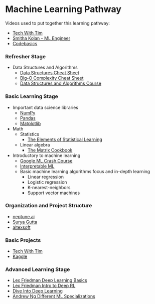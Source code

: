 # Machine Learning Pathway

Videos used to put together this learning pathway:
- [Tech With Tim](https://www.youtube.com/watch?v=nl7kDPYD20A&list=PL_7ZkXVd4FT6DZpl2tUmT3_j0KByeImiT&index=6)
- [Smitha Kolan - ML Engineer](https://www.youtube.com/watch?v=y4o9hrSCDPI&list=PL_7ZkXVd4FT6DZpl2tUmT3_j0KByeImiT&index=4)
- [Codebasics](https://www.youtube.com/watch?v=T4MLrtOKPjY&list=PL_7ZkXVd4FT6DZpl2tUmT3_j0KByeImiT&index=1)

### Refresher Stage
- Data Structures and Algorithms
  - [Data Structures Cheat Sheet](https://www.techinterviewhandbook.org/algorithms/study-cheatsheet/)
  - [Big-O Complexity Cheat Sheet](https://www.bigocheatsheet.com/)
  - [Data Structures and Algorithms Course](https://www.youtube.com/watch?v=pkYVOmU3MgA)

### Basic Learning Stage
- Important data science libraries
  - [NumPy](https://www.youtube.com/watch?v=QUT1VHiLmmI)
  - [Pandas](https://www.youtube.com/playlist?list=PLeo1K3hjS3uuASpe-1LjfG5f14Bnozjwy)
  - [Matplotlib](https://www.youtube.com/watch?v=3Xc3CA655Y4)
- Math
  - Statistics
    - [The Elements of Statistical Learning](https://hastie.su.domains/Papers/ESLII.pdf)
  - Linear algebra
    - [The Matrix Cookbook](http://www2.imm.dtu.dk/pubdb/edoc/imm3274.pdf)
- Introductory to machine learning
  - [Google ML Crash Course](https://developers.google.com/machine-learning/crash-course)
  - [Interpretable ML](https://christophm.github.io/interpretable-ml-book/)
  - Basic machine learning algorithms focus and in-depth learning
    - Linear regression
    - Logistic regression
    - K-nearest-neighbors
    - Support vector machines

### Organization and Project Structure
- [neptune.ai](https://neptune.ai/blog/how-to-organize-deep-learning-projects-best-practices)
- [Surya Gutta](https://medium.com/analytics-vidhya/folder-structure-for-machine-learning-projects-a7e451a8caaa)
- [altexsoft](https://www.altexsoft.com/blog/datascience/machine-learning-project-structure-stages-roles-and-tools/)

### Basic Projects
- [Tech With Tim](https://www.youtube.com/watch?v=BOhgGA7Eu5E)
- [Kaggle](https://www.kaggle.com/getting-started/317421)

### Advanced Learning Stage
- [Lex Friedman Deep Learning Basics](https://www.youtube.com/watch?v=O5xeyoRL95U)
- [Lex Friedman Intro to Deep RL](https://www.youtube.com/watch?v=zR11FLZ-O9M)
- [Dive Into Deep Learning](https://d2l.ai/chapter_introduction/index.html)
- [Andrew Ng Different ML Specializations](https://www.coursera.org/specializations/machine-learning-introduction)
